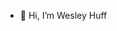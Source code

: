 - 👋 Hi, I’m Wesley Huff

<!---
Huffly667/Huffly667 is a ✨ special ✨ repository because its `README.md` (this file) appears on your GitHub profile.
You can click the Preview link to take a look at your changes.
--->
